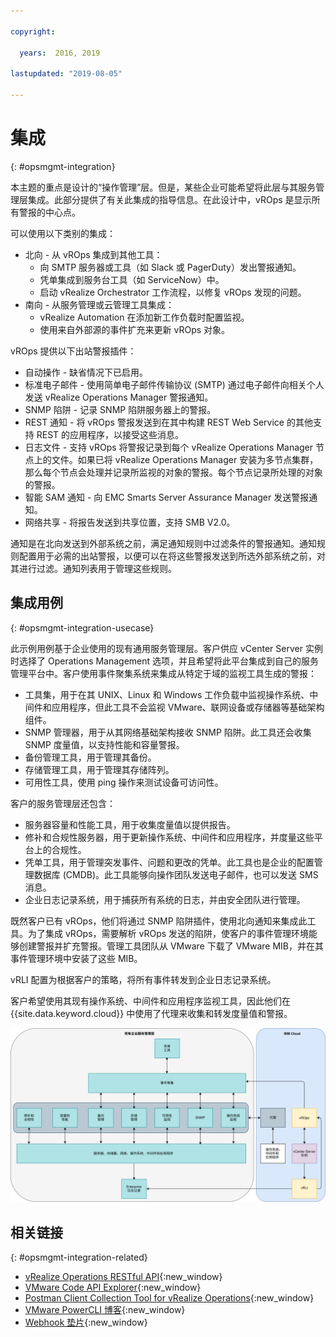```yaml
---

copyright:

  years:  2016, 2019

lastupdated: "2019-08-05"

---
```


# 集成
{: #opsmgmt-integration}

本主题的重点是设计的“操作管理”层。但是，某些企业可能希望将此层与其服务管理层集成。此部分提供了有关此集成的指导信息。在此设计中，vROps 是显示所有警报的中心点。

可以使用以下类别的集成：
* 北向 - 从 vROps 集成到其他工具：
  * 向 SMTP 服务器或工具（如 Slack 或 PagerDuty）发出警报通知。
  * 凭单集成到服务台工具（如 ServiceNow）中。
  * 启动 vRealize Orchestrator 工作流程，以修复 vROps 发现的问题。
* 南向 - 从服务管理或云管理工具集成：
  * vRealize Automation 在添加新工作负载时配置监视。
  * 使用来自外部源的事件扩充来更新 vROps 对象。

vROps 提供以下出站警报插件：
* 自动操作 - 缺省情况下已启用。
* 标准电子邮件 - 使用简单电子邮件传输协议 (SMTP) 通过电子邮件向相关个人发送 vRealize Operations Manager 警报通知。
* SNMP 陷阱 - 记录 SNMP 陷阱服务器上的警报。
* REST 通知 - 将 vROps 警报发送到在其中构建 REST Web Service 的其他支持 REST 的应用程序，以接受这些消息。
* 日志文件 - 支持 vROps 将警报记录到每个 vRealize Operations Manager 节点上的文件。如果已将 vRealize Operations Manager 安装为多节点集群，那么每个节点会处理并记录所监视的对象的警报。每个节点记录所处理的对象的警报。
* 智能 SAM 通知 - 向 EMC Smarts Server Assurance Manager 发送警报通知。
* 网络共享 - 将报告发送到共享位置，支持 SMB V2.0。

通知是在北向发送到外部系统之前，满足通知规则中过滤条件的警报通知。通知规则配置用于必需的出站警报，以便可以在将这些警报发送到所选外部系统之前，对其进行过滤。通知列表用于管理这些规则。

## 集成用例
{: #opsmgmt-integration-usecase}

此示例用例基于企业使用的现有通用服务管理层。客户供应 vCenter Server 实例时选择了 Operations Management 选项，并且希望将此平台集成到自己的服务管理平台中。客户使用事件聚集系统来集成从特定于域的监视工具生成的警报：

* 工具集，用于在其 UNIX、Linux 和 Windows 工作负载中监视操作系统、中间件和应用程序，但此工具不会监视 VMware、联网设备或存储器等基础架构组件。
* SNMP 管理器，用于从其网络基础架构接收 SNMP 陷阱。此工具还会收集 SNMP 度量值，以支持性能和容量警报。
* 备份管理工具，用于管理其备份。
* 存储管理工具，用于管理其存储阵列。
* 可用性工具，使用 ping 操作来测试设备可访问性。

客户的服务管理层还包含：

* 服务器容量和性能工具，用于收集度量值以提供报告。
* 修补和合规性服务器，用于更新操作系统、中间件和应用程序，并度量这些平台上的合规性。
* 凭单工具，用于管理突发事件、问题和更改的凭单。此工具也是企业的配置管理数据库 (CMDB)。此工具能够向操作团队发送电子邮件，也可以发送 SMS 消息。
* 企业日志记录系统，用于捕获所有系统的日志，并由安全团队进行管理。

既然客户已有 vROps，他们将通过 SNMP 陷阱插件，使用北向通知来集成此工具。为了集成 vROps，需要解析 vROps 发送的陷阱，使客户的事件管理环境能够创建警报并扩充警报。管理工具团队从 VMware 下载了 VMware MIB，并在其事件管理环境中安装了这些 MIB。

vRLI 配置为根据客户的策略，将所有事件转发到企业日志记录系统。

客户希望使用其现有操作系统、中间件和应用程序监视工具，因此他们在 {{site.data.keyword.cloud}} 中使用了代理来收集和转发度量值和警报。

![集成图](../../images/opsmgmt-integration.svg "集成图")

## 相关链接
{: #opsmgmt-integration-related}

* [vRealize Operations RESTful API](https://docs.vmware.com/en/vRealize-Operations-Manager/7.0/vrealize-operations-manager-70-api-guide.pdf){:new_window}
* [VMware Code API Explorer](https://code.vmware.com/apis?socv=1&numPerPage=164&sorter=pv){:new_window}
* [Postman Client Collection Tool for vRealize Operations](https://code.vmware.com/samples/4663/postman-client-collection-for-vrealize-operations-rest-apis){:new_window}
* [VMware PowerCLI 博客](https://blogs.vmware.com/PowerCLI/2016/05/getting-started-with-powercli-for-vrealize-operations-vr-ops.html){:new_window}
* [Webhook 垫片](https://blogs.vmware.com/management/2017/01/vrealize-webhooks-infinite-integrations.html){:new_window}
